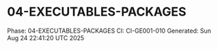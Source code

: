 # 04-EXECUTABLES-PACKAGES
Phase: 04-EXECUTABLES-PACKAGES
CI: CI-GE001-010
Generated: Sun Aug 24 22:41:20 UTC 2025
